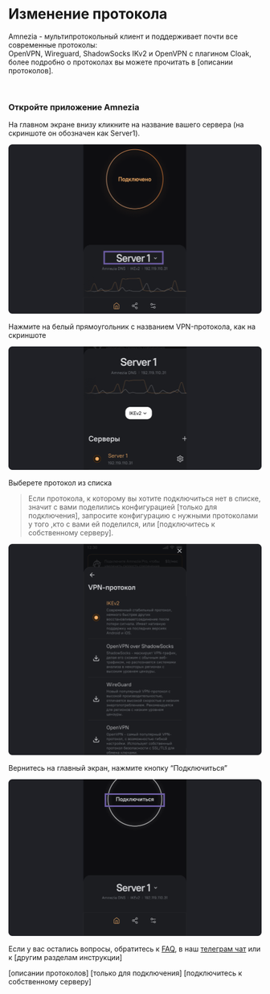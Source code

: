 # Изменение протокола

Amnezia - мультипротокольный клиент и поддерживает почти все современные протоколы:  
OpenVPN, Wireguard, ShadowSocks IKv2 и OpenVPN с плагином  Cloak, более подробно о протоколах вы можете прочитать  в [описании протоколов].


&nbsp;

### Откройте приложение Amnezia


 На главном экране  внизу  кликните на название вашего сервера  (на скриншоте он обозначен как Server1). 

![instruction 1](https://raw.githubusercontent.com/amnezia-vpn/amnezia.org-content/master/docs/ru/instructions/14_protocol-change/img/cp_ru_1.png)

Нажмите  на белый прямоугольник  с названием VPN-протокола, 
как на скриншоте

![instruction 1](https://raw.githubusercontent.com/amnezia-vpn/amnezia.org-content/master/docs/ru/instructions/14_protocol-change/img/cp_ru_2.png)

Выберете протокол из списка 

>Если протокола, к которому вы хотите подключиться нет в списке, значит с вами поделились  конфигурацией [только для подключения], запросите конфигурацию с нужными протоколами у того ,кто с вами ей поделился, или [подключитесь к собственному серверу].  


![instruction 1](https://raw.githubusercontent.com/amnezia-vpn/amnezia.org-content/master/docs/ru/instructions/14_protocol-change/img/cp_ru_3.png)

Вернитесь на главный экран, нажмите кнопку “Подключиться”

![instruction 1](https://raw.githubusercontent.com/amnezia-vpn/amnezia.org-content/master/docs/ru/instructions/14_protocol-change/img/cp_ru_4.png)


Если у вас остались вопросы, обратитесь к [FAQ], в наш [телеграм чат] или к [другим разделам инструкции]


[amnezia-site-ext-link]: https://amnezia-web-nx1r.vercel.app
[about-int-link]: /about  
[FAQ]: /about 
[телеграм чат]: /about 
[описании протоколов]
[только для подключения]
[подключитесь к собственному серверу]




















